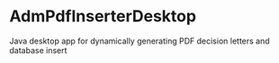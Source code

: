 # AdmPdfInserterDesktop
Java desktop app for dynamically generating PDF decision letters and database insert
